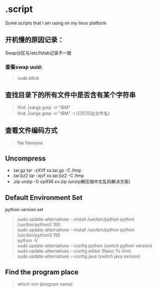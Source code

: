 # .script
Some scripts that I am using on my linux platform

## 开机慢的原因记录：
Swap分区与/etc/fstab记录不一致
### 查看swap uuid:
> sudo blkid

## 查找目录下的所有文件中是否含有某个字符串 
> find .|xargs grep -ri "IBM"  
> find .|xargs grep -ri "IBM" -l (只打印出文件名) 

## 查看文件编码方式
> file filename

## Uncompress
+ .tar.gz  	tar -zXVf xx.tar.gz -C /tmp
+ .tar.bz2      tar -xjvf xx.tar.bz2 -C /tmp
+ .zip          unzip -O cp936 xx.zip (unzip解压缩中文乱码解决方案)

## Default Environment Set
python version set
> sudo update-alternatives --install /usr/bin/python python /usr/bin/python2 100  
> sudo update-alternatives --install /usr/bin/python python /usr/bin/python3 150  
> python -V  
> sudo update-alternatives --config python (switch python version)  
> sudo update-alternatives --config editor (Nano To Vim)  
> sudo update-alternatives --config java (switch java version)  

## Find the program place
> which vim (program name)
